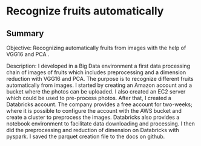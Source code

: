 # Recognize fruits automatically

## Summary
Objective: Recognizing automatically fruits from images with the help of VGG16 and PCA . 

Description: 
I developed in a Big Data environment a first data processing chain of images of fruits which includes preprocessing and a dimension reduction with VGG16 and PCA. The purpose is to recognize different fruits automatically from images. I started by creating an Amazon account and a bucket where the photos can be uploaded. I also created an EC2 server which could be used to pre-process photos. After that, I created a Databricks account. The company provides a free account for two-weeks; where it is possible to configure the account with the AWS bucket and create a cluster to preprocess the images. Databricks also provides a notebook environment to facilitate data downloading and processing. I then did the preprocessing and reduction of dimension on Databricks with pyspark. I saved the parquet creation file to the docs on github.
